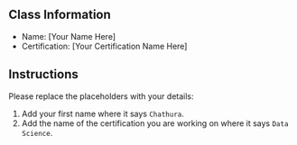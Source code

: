 ## Class Information
- Name: [Your Name Here]  
- Certification: [Your Certification Name Here] 

## Instructions
Please replace the placeholders with your details:
1. Add your first name where it says `Chathura`.  
2. Add the name of the certification you are working on where it says `Data Science`.  
